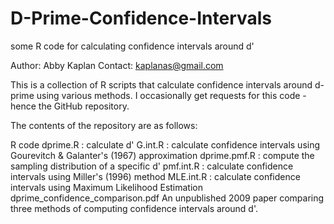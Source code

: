 # D-Prime-Confidence-Intervals
some R code for calculating confidence intervals around d'

Author: Abby Kaplan
Contact: kaplanas@gmail.com

This is a collection of R scripts that calculate confidence intervals
around d-prime using various methods.  I occasionally get requests for
this code - hence the GitHub repository.

The contents of the repository are as follows:

R code
  dprime.R     : calculate d'
  G.int.R      : calculate confidence intervals using Gourevitch &
                 Galanter's (1967) approximation
  dprime.pmf.R : compute the sampling distribution of a specific d'
  pmf.int.R    : calculate confidence intervals using Miller's (1996)
                 method
  MLE.int.R    : calculate confidence intervals using Maximum
                 Likelihood Estimation
dprime_confidence_comparison.pdf
  An unpublished 2009 paper comparing three methods of computing
  confidence intervals around d'.
